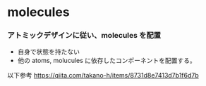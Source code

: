 # molecules

### アトミックデザインに従い、molecules を配置

- 自身で状態を持たない
- 他の atoms, molucules に依存したコンポーネントを配置する。

以下参考
https://qiita.com/takano-h/items/8731d8e7413d7b1f6d7b
